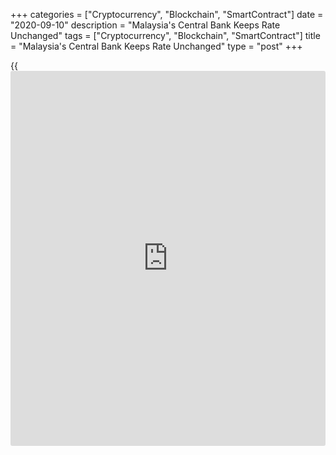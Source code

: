+++
categories = ["Cryptocurrency", "Blockchain", "SmartContract"]
date = "2020-09-10"
description = "Malaysia's Central Bank Keeps Rate Unchanged"
tags = ["Cryptocurrency", "Blockchain", "SmartContract"]
title = "Malaysia's Central Bank Keeps Rate Unchanged"
type = "post"
+++

{{<iframe id="large-banner" src="https://www.bounty.group/#slide=13.0" width="100%" height="600" scrolling="no" style="border: 0px solid rgb(216, 221, 230); border-radius: 3px;">}}

Malaysia's central bank left its key interest rate unchanged on Thursday
as [policy](https://www.fintechee.com/policy/)makers assessed that the previous easing continue to provide
stimulus to the [economy][1].

The Monetary Policy Committee of Bank Negara Malaysia decided to retain
the overnight [policy](https://www.fintechee.com/policy/) rate at 1.75 percent.

The central bank had last reduced its rate by 25 basis points in July.

Given the outlook for growth and inflation, the MPC considered that the
stance of monetary [policy](https://www.fintechee.com/policy/) to be appropriate and accommodative, the bank
said in a statement.

While the economy is rebounding, there is still a strong case for more
easing, Alex Holmes, an economist at Capital Economics, said. The
economist expects one more 25 basis point rate cut at the last meeting
of the year in November, followed by a further 50 basis points of easing
in 2021.

According to central bank, headline inflation will average negative in
2020 given the substantially lower global oil prices, and average higher
in 2021. Underlying inflation is expected to be subdued amid spare
capacity in the economy.

Policymakers observed that labor market conditions, household
consumption and trade continued to improve, underpinned by fiscal
stimulus and monetary easing.

Looking ahead, the improvement is expected to continue into 2021,
supported by the recovery in external demand and expansion in private
sector expenditure, the bank said.  
  
But the MPC cautioned that the outlook is still subject to downside
risks, particularly from ongoing uncertainties surrounding the course of
the pandemic domestically and globally.

For comments and feedback [contact](https://www.playgroundfx.com/contact/): editorial@rtt[news](https://www.letsplayfx.com/blog/forex-news-website/).com

[Economic News][1]

 **What parts of the world are seeing the best (and worst) economic
performances lately? Click[here][2] to check out our [Econ Scorecard][2]
and find out! See up-to-the-moment [ranking](https://www.playgroundfx.com/blog/crypto-exchange-ranking/)s for the best and worst
performers in [GDP][3], [unemployment rate][4], [inflation][5] and much
more.**

   1. www.rtt[news](https://www.letsplayfx.com/blog/forex-news-website/).com/Content/EconomicNews.aspx
   2. www.rtt[news](https://www.letsplayfx.com/blog/forex-news-website/).com/economic-scorecard/world-rank/PPI/highest-performance.aspx
   3. www.rtt[news](https://www.letsplayfx.com/blog/forex-news-website/).com/economic-scorecard/world-rank/GDP/highest-performance.aspx
   4. www.rtt[news](https://www.letsplayfx.com/blog/forex-news-website/).com/economic-scorecard/world-rank/unemployment-rate/lowest-performance.aspx
   5. www.rtt[news](https://www.letsplayfx.com/blog/forex-news-website/).com/economic-scorecard/world-rank/CPI/highest-performance.aspx